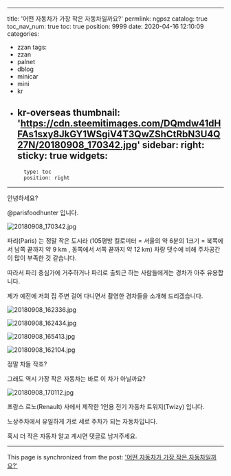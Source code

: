 
---
title: '어떤 자동차가 가장 작은 자동차일까요?'
permlink: ngpsz
catalog: true
toc_nav_num: true
toc: true
position: 9999
date: 2020-04-16 12:10:09
categories:
- zzan
tags:
- zzan
- palnet
- dblog
- minicar
- mini
- kr
- kr-overseas
thumbnail: 'https://cdn.steemitimages.com/DQmdw41dHFAs1sxy8JkGY1WSgiV4T3QwZShCtRbN3U4Q27N/20180908_170342.jpg'
sidebar:
    right:
        sticky: true
widgets:
    -
        type: toc
        position: right
---


안녕하세요?

@parisfoodhunter 입니다.

![20180908_170342.jpg](https://cdn.steemitimages.com/DQmdw41dHFAs1sxy8JkGY1WSgiV4T3QwZShCtRbN3U4Q27N/20180908_170342.jpg)

파리(Paris) 는 정말 작은 도시라 (105평방 킬로미터 = 서울의 약 6분의 1크기  = 북쪽에서 남쪽 끝까지 약 9 km , 동쪽에서 서쪽 끝까지 약 12 km) 차량 댓수에 비해 주차공간이 많이 부족한 것 같습니다.  

따라서 파리 중심가에 거주하거나 파리로 출퇴근 하는 사람들에게는 경차가 아주 유용합니다.

제가 예전에 저희 집 주변 걸어 다니면서 촬영한 경차들을 소개해 드리겠습니다.

![20180908_162336.jpg](https://cdn.steemitimages.com/DQmX143fmpJkPhmY56aF4b6f2sHtCDVgkYbN3wgdzPU8G6r/20180908_162336.jpg)

![20180908_162434.jpg](https://cdn.steemitimages.com/DQmVDDJqDNoymctxqgcsJvtFgPecJAoNYwxWEKUC81RGske/20180908_162434.jpg)


![20180908_165413.jpg](https://cdn.steemitimages.com/DQmQsom4xNLQLMmpxixb2Xrj9dDzxS13afnbCfwrEzjzrLG/20180908_165413.jpg)

![20180908_162104.jpg](https://cdn.steemitimages.com/DQmSg1Spke2Boh7dM61hXmvhQZtR4ryZFrsGk4DPjmKq8G4/20180908_162104.jpg)

정말 차들 작죠?

그래도 역시 가장 작은 자동차는 바로 이 차가 아닐까요?

![20180908_170112.jpg](https://cdn.steemitimages.com/DQmTwQ42KbyqciiSHrDi8aCiUp7zs3GD2wnPyCWfeQqXfMY/20180908_170112.jpg)

프랑스 르노(Renault) 사에서 제작한 1인용 전기 자동차 트위지(Twizy) 입니다.

노상주차에서 유일하게 가로 세로 주차가 되는 자동차입니다.

혹시 더 작은 자동차 알고 계시면 댓글로 남겨주세요.

- - -

This page is synchronized from the post: ['어떤 자동차가 가장 작은 자동차일까요?'](https://steemit.com/@parisfoodhunter/ngpsz)
